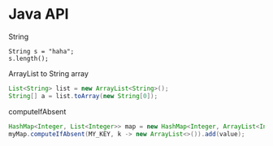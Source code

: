 # Java API

String

```text
String s = "haha";
s.length();
```

ArrayList to String array

```java
List<String> list = new ArrayList<String>();
String[] a = list.toArray(new String[0]);
```

computeIfAbsent

```java
HashMap<Integer, List<Integer>> map = new HashMap<Integer, ArrayList<Integer>>();
myMap.computeIfAbsent(MY_KEY, k -> new ArrayList<>()).add(value);
```

